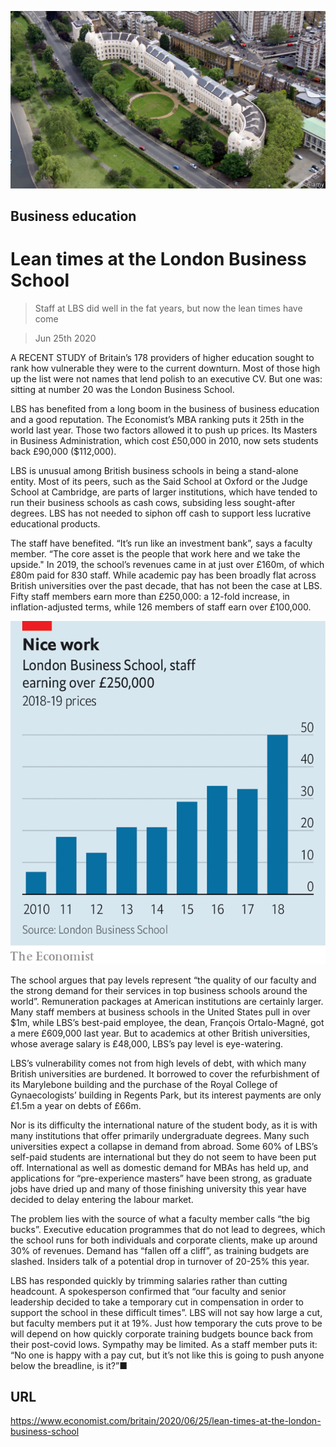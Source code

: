 ![](./images/20200627_BRP501.jpg)

## Business education

# Lean times at the London Business School

> Staff at LBS did well in the fat years, but now the lean times have come

> Jun 25th 2020

A RECENT STUDY of Britain’s 178 providers of higher education sought to rank how vulnerable they were to the current downturn. Most of those high up the list were not names that lend polish to an executive CV. But one was: sitting at number 20 was the London Business School.

LBS has benefited from a long boom in the business of business education and a good reputation. The Economist’s MBA ranking puts it 25th in the world last year. Those two factors allowed it to push up prices. Its Masters in Business Administration, which cost £50,000 in 2010, now sets students back £90,000 ($112,000).

LBS is unusual among British business schools in being a stand-alone entity. Most of its peers, such as the Said School at Oxford or the Judge School at Cambridge, are parts of larger institutions, which have tended to run their business schools as cash cows, subsiding less sought-after degrees. LBS has not needed to siphon off cash to support less lucrative educational products.

The staff have benefited. “It’s run like an investment bank”, says a faculty member. “The core asset is the people that work here and we take the upside." In 2019, the school’s revenues came in at just over £160m, of which £80m paid for 830 staff. While academic pay has been broadly flat across British universities over the past decade, that has not been the case at LBS. Fifty staff members earn more than £250,000: a 12-fold increase, in inflation-adjusted terms, while 126 members of staff earn over £100,000.

![](./images/20200627_BRC207.png)

The school argues that pay levels represent “the quality of our faculty and the strong demand for their services in top business schools around the world”. Remuneration packages at American institutions are certainly larger. Many staff members at business schools in the United States pull in over $1m, while LBS’s best-paid employee, the dean, François Ortalo-Magné, got a mere £609,000 last year. But to academics at other British universities, whose average salary is £48,000, LBS’s pay level is eye-watering.

LBS’s vulnerability comes not from high levels of debt, with which many British universities are burdened. It borrowed to cover the refurbishment of its Marylebone building and the purchase of the Royal College of Gynaecologists’ building in Regents Park, but its interest payments are only £1.5m a year on debts of £66m.

Nor is its difficulty the international nature of the student body, as it is with many institutions that offer primarily undergraduate degrees. Many such universities expect a collapse in demand from abroad. Some 60% of LBS’s self-paid students are international but they do not seem to have been put off. International as well as domestic demand for MBAs has held up, and applications for “pre-experience masters” have been strong, as graduate jobs have dried up and many of those finishing university this year have decided to delay entering the labour market.

The problem lies with the source of what a faculty member calls “the big bucks”. Executive education programmes that do not lead to degrees, which the school runs for both individuals and corporate clients, make up around 30% of revenues. Demand has “fallen off a cliff”, as training budgets are slashed. Insiders talk of a potential drop in turnover of 20-25% this year.

LBS has responded quickly by trimming salaries rather than cutting headcount. A spokesperson confirmed that “our faculty and senior leadership decided to take a temporary cut in compensation in order to support the school in these difficult times”. LBS will not say how large a cut, but faculty members put it at 19%. Just how temporary the cuts prove to be will depend on how quickly corporate training budgets bounce back from their post-covid lows. Sympathy may be limited. As a staff member puts it: “No one is happy with a pay cut, but it’s not like this is going to push anyone below the breadline, is it?”■

## URL

https://www.economist.com/britain/2020/06/25/lean-times-at-the-london-business-school
